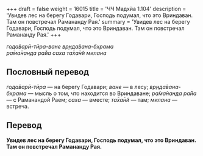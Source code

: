 +++
draft = false
weight = 16015
title = 'ЧЧ Мадхйа 1.104'
description = 'Увидев лес на берегу Годавари, Господь подумал, что это Вриндаван. Там он повстречал Рамананду Рая.'
summary = 'Увидев лес на берегу Годавари, Господь подумал, что это Вриндаван. Там он повстречал Рамананду Рая.'
+++

_года̄варӣ-тӣра-ване вр̣нда̄вана-бхрама  
ра̄ма̄нанда ра̄йа саха та̄ха̄н̃и милана_

## Пословный перевод

_года̄варӣ_\-_тӣра_ — на берегу Годавари; _ване_ — в лесу; _вр̣нда̄вана_\-_бхрама_ — мысль о том, что находится во Вриндаване; _ра̄ма̄нанда_ _ра̄йа_ — с Раманандой Раем; _саха_ — вместе; _та̄ха̄н̃и_ — там; _милана_ — встреча.

## Перевод

**Увидев лес на берегу Годавари, Господь подумал, что это Вриндаван. Там он повстречал Рамананду Рая.**
